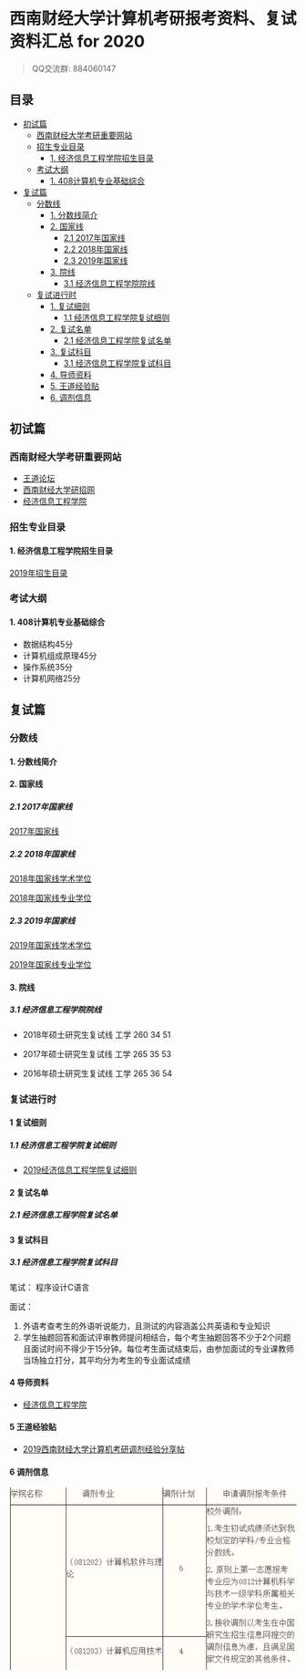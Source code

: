 # 西南财经大学计算机考研报考资料、复试资料汇总 for 2020
>QQ交流群: 884060147

## 目录
* [初试篇](#初试篇)
   * [西南财经大学考研重要网站](#西南财经大学考研重要网站)
   * [招生专业目录](#招生专业目录)
       * [1. 经济信息工程学院招生目录](#1-经济信息工程学院招生目录)
    * [考试大纲](#考试大纲)
       * [1. 408计算机专业基础综合](#1-408计算机专业基础综合)
* [复试篇](#复试篇)
   * [分数线](#分数线)
       * [1. 分数线简介](#1-分数线简介)
       * [2. 国家线](#2-国家线)
            * [2.1 2017年国家线](#21-2017年国家线)
            * [2.2 2018年国家线](#22-2018年国家线)
            * [2.3 2019年国家线](#23-2019年国家线)
       * [3. 院线](#3-院线)
            * [3.1 经济信息工程学院院线](#31-经济信息工程学院院线)
   * [复试进行时](#复试进行时)
       * [1. 复试细则](#1-复试细则)
            * [1.1 经济信息工程学院复试细则](#11-经济信息工程学院复试细则)
       * [2. 复试名单](#2-复试名单)
            * [2.1 经济信息工程学院复试名单](#21-经济信息工程学院复试名单)
       * [3. 复试科目](#3-复试科目)
            * [3.1 经济信息工程学院复试科目](#31-经济信息工程学院复试科目)
       * [4. 导师资料](#4-导师资料)
       * [5. 王道经验贴](#5-王道经验贴)
       * [6. 调剂信息](#6-调剂信息)

## 初试篇
### 西南财经大学考研重要网站
- [王道论坛](http://cskaoyan.com/forum.php?mod=forumdisplay&fid=273&filter=typeid&typeid=45)
- [西南财经大学研招网](http://yz.swufe.edu.cn)
- [经济信息工程学院](https://it.swufe.edu.cn/)

### 招生专业目录
#### 1. 经济信息工程学院招生目录
[2019年招生目录](./西南大学/初试/计算机与信息科学学院2019年硕士研究生招生目录.doc)

### 考试大纲
#### 1. 408计算机专业基础综合
* 数据结构45分
* 计算机组成原理45分
* 操作系统35分
* 计算机网络25分

## 复试篇
### 分数线
#### 1. 分数线简介

#### 2. 国家线
##### 2.1 2017年国家线
[2017年国家线](https://yz.chsi.com.cn/kyzx/kydt/201703/20170315/1591016940.html)

##### 2.2 2018年国家线
[2018年国家线学术学位](https://yz.chsi.com.cn/kyzx/kp/201803/20180316/1670298651.html)

[2018年国家线专业学位](https://yz.chsi.com.cn/kyzx/kp/201803/20180316/1670298653.html)

##### 2.3 2019年国家线
[2019年国家线学术学位](https://yz.chsi.com.cn/kyzx/kp/201903/20190315/1772265280.html)

[2019年国家线专业学位](https://yz.chsi.com.cn/kyzx/kp/201903/20190315/1772265285.html)

#### 3. 院线
##### 3.1 经济信息工程学院院线
* 2018年硕士研究生复试线
工学  260  34  51

* 2017年硕士研究生复试线
工学  265  35  53

* 2016年硕士研究生复试线
工学  265  36  54

### 复试进行时
#### 1 复试细则
##### 1.1 经济信息工程学院复试细则
* [2019经济信息工程学院复试细则](./西南财经大学/复试/2019年硕士研究生入学考试复试录取工作细则.pdf)

#### 2 复试名单
##### 2.1 经济信息工程学院复试名单

#### 3 复试科目
##### 3.1 经济信息工程学院复试科目
笔试：
程序设计C语言

面试：
1. 外语考查考生的外语听说能力，且测试的内容涵盖公共英语和专业知识
2. 学生抽题回答和面试评审教师提问相结合，每个考生抽题回答不少于2个问题且面试时间不得少于15分钟。每位考生面试结束后，由参加面试的专业课教师当场独立打分，其平均分为考生的专业面试成绩

#### 4 导师资料
* [经济信息工程学院](https://it.swufe.edu.cn/szdw/jsbd.htm)

#### 5 王道经验贴
* [2019西南财经大学计算机考研调剂经验分享帖](http://cskaoyan.com/forum.php?mod=viewthread&tid=654531&fromuid=484376)

#### 6 调剂信息
![2019年调剂信息](./西南财经大学/复试/调剂信息.jpg)